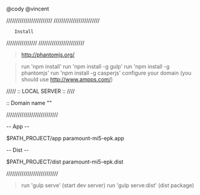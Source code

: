 @cody
@vincent

////////////////////////
////////////////////////
      
       Install
       
////////////////
////////////////////////

> http://phantomjs.org/

> run 'npm install'
> run 'npm install -g gulp'
> run 'npm install -g phantomjs'
> run 'npm install -g casperjs'
> configure your domain  (you should use http://www.ampps.com/)


///// :: LOCAL SERVER :: ////

:: Domain name ""

///////////////////////////

-- App --

$PATH_PROJECT/app      paramount-mi5-epk.app

-- Dist --

$PATH_PROJECT/dist     paramount-mi5-epk.dist

///////////////////////////


> run 'gulp serve' (start dev server)
> run 'gulp serve:dist' (dist package)





